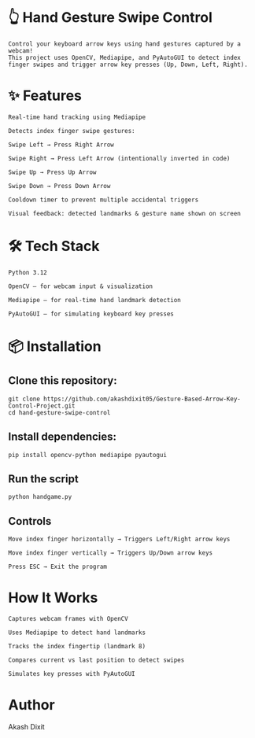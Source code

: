 # 👆 Hand Gesture Swipe Control

    Control your keyboard arrow keys using hand gestures captured by a webcam!
    This project uses OpenCV, Mediapipe, and PyAutoGUI to detect index finger swipes and trigger arrow key presses (Up, Down, Left, Right).


# ✨ Features

    Real-time hand tracking using Mediapipe

    Detects index finger swipe gestures:

    Swipe Left → Press Right Arrow

    Swipe Right → Press Left Arrow (intentionally inverted in code)

    Swipe Up → Press Up Arrow

    Swipe Down → Press Down Arrow

    Cooldown timer to prevent multiple accidental triggers

    Visual feedback: detected landmarks & gesture name shown on screen


# 🛠️ Tech Stack

    Python 3.12

    OpenCV – for webcam input & visualization

    Mediapipe – for real-time hand landmark detection

    PyAutoGUI – for simulating keyboard key presses


# 📦 Installation

## Clone this repository:

    git clone https://github.com/akashdixit05/Gesture-Based-Arrow-Key-Control-Project.git
    cd hand-gesture-swipe-control


## Install dependencies:

    pip install opencv-python mediapipe pyautogui


## Run the script 

    python handgame.py

## Controls

    Move index finger horizontally → Triggers Left/Right arrow keys

    Move index finger vertically → Triggers Up/Down arrow keys

    Press ESC → Exit the program



# How It Works

    Captures webcam frames with OpenCV

    Uses Mediapipe to detect hand landmarks

    Tracks the index fingertip (landmark 8)

    Compares current vs last position to detect swipes

    Simulates key presses with PyAutoGUI

# Author
Akash Dixit
